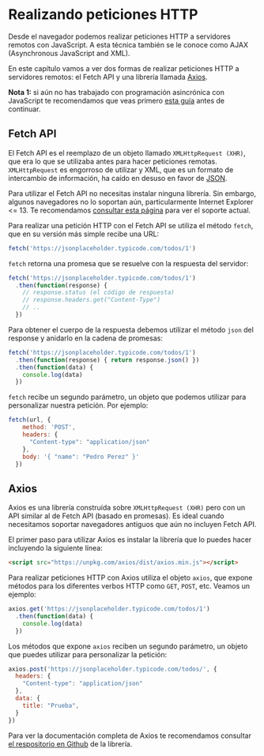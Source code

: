 # Realizando peticiones HTTP

Desde el navegador podemos realizar peticiones HTTP a servidores remotos con JavaScript. A esta técnica también se le conoce como AJAX (Asynchronous JavaScript and XML).

En este capítulo vamos a ver dos formas de realizar peticiones HTTP a servidores remotos: el Fetch API y una librería llamada [Axios](https://github.com/axios/axios).

**Nota 1:** si aún no has trabajado con programación asincrónica con JavaScript te recomendamos que veas primero [esta guía](../avanzado/programacion-asincronica.md) antes de continuar.

## Fetch API

El Fetch API es el reemplazo de un objeto llamado `XMLHttpRequest (XHR)`, que era lo que se utilizaba antes para hacer peticiones remotas. `XMLHttpRequest` es engorroso de utilizar y XML, que es un formato de intercambio de información, ha caído en desuso en favor de [JSON](json).

Para utilizar el Fetch API no necesitas instalar ninguna librería. Sin embargo, algunos navegadores no lo soportan aún, particularmente Internet Explorer <= 13. Te recomendamos [consultar esta página](https://caniuse.com/#feat=fetch) para ver el soporte actual.

Para realizar una petición HTTP con el Fetch API se utiliza el método `fetch`, que en su versión más simple recibe una URL:

```javascript
fetch('https://jsonplaceholder.typicode.com/todos/1')
```

`fetch` retorna una promesa que se resuelve con la respuesta del servidor:

```javascript
fetch('https://jsonplaceholder.typicode.com/todos/1')
  .then(function(response) {
    // response.status (el código de respuesta)
    // response.headers.get("Content-Type")
    // ..
  })
```

Para obtener el cuerpo de la respuesta debemos utilizar el método `json` del response y anidarlo en la cadena de promesas:

```javascript
fetch('https://jsonplaceholder.typicode.com/todos/1')
  .then(function(response) { return response.json() })
  .then(function(data) {
    console.log(data)
  })
```

`fetch` recibe un segundo parámetro, un objeto que podemos utilizar para personalizar nuestra petición. Por ejemplo:

```javascript
fetch(url, {
    method: 'POST',
    headers: {
      "Content-type": "application/json"
    },
    body: '{ "name": "Pedro Perez" }'
  })
```

## Axios

Axios es una librería construída sobre `XMLHttpRequest (XHR)` pero con un API similar al de Fetch API (basado en promesas). Es ideal cuando necesitamos soportar navegadores antiguos que aún no incluyen Fetch API.

El primer paso para utilizar Axios es instalar la librería que lo puedes hacer incluyendo la siguiente línea:

```html
<script src="https://unpkg.com/axios/dist/axios.min.js"></script>
```
Para realizar peticiones HTTP con Axios utiliza el objeto `axios`, que expone métodos para los diferentes verbos HTTP como `GET`, `POST`, etc. Veamos un ejemplo:

```javascript
axios.get('https://jsonplaceholder.typicode.com/todos/1')
  .then(function(data) {
    console.log(data)
  })
```

Los métodos que expone `axios` reciben un segundo parámetro, un objeto que puedes utilizar para personalizar la petición:

```javascript
axios.post('https://jsonplaceholder.typicode.com/todos/', {
  headers: {
    "Content-type": "application/json"
  },
  data: {
    title: "Prueba",
  }
})
```

Para ver la documentación completa de Axios te recomendamos consultar [el respositorio en Github](https://github.com/axios/axios) de la librería.
